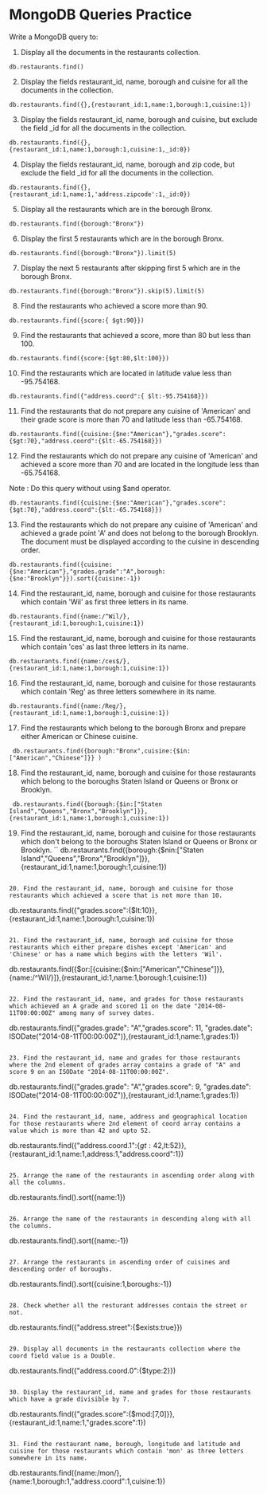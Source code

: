 # MongoDB Queries Practice

Write a MongoDB query to:

1. Display all the documents in the restaurants collection.
```
db.restaurants.find()
```

2. Display the fields restaurant_id, name, borough and cuisine for all the documents in the collection.
```
db.restaurants.find({},{restaurant_id:1,name:1,borough:1,cuisine:1})
```

3. Display the fields restaurant_id, name, borough and cuisine, but exclude the field _id for all the documents in the collection.
```
db.restaurants.find({},{restaurant_id:1,name:1,borough:1,cuisine:1,_id:0})

``` 

4. Display the fields restaurant_id, name, borough and zip code, but exclude the field _id for all the documents in the collection.
```
db.restaurants.find({},{restaurant_id:1,name:1,'address.zipcode':1,_id:0})
``` 

5. Display all the restaurants which are in the borough Bronx.
```
db.restaurants.find({borough:"Bronx"})
```

6. Display the first 5 restaurants which are in the borough Bronx.
```
db.restaurants.find({borough:"Bronx"}).limit(5)

```

7. Display the next 5 restaurants after skipping first 5 which are in the borough Bronx.
```
db.restaurants.find({borough:"Bronx"}).skip(5).limit(5)
``` 

8. Find the restaurants who achieved a score more than 90.
```
db.restaurants.find({score:{ $gt:90}})

```

9. Find the restaurants that achieved a score, more than 80 but less than 100.
```
db.restaurants.find({score:{$gt:80,$lt:100}})

```

10. Find the restaurants which are located in latitude value less than -95.754168.
```
db.restaurants.find({"address.coord":{ $lt:-95.754168}})
```

11. Find the restaurants that do not prepare any cuisine of 'American' and their grade score is more than 70 and latitude less than -65.754168.
```
db.restaurants.find({cuisine:{$ne:"American"},"grades.score":{$gt:70},"address.coord":{$lt:-65.754168}})
```

12. Find the restaurants which do not prepare any cuisine of 'American' and achieved a score more than 70 and are located in the longitude less than -65.754168.

Note : Do this query without using $and operator. 
```
db.restaurants.find({cuisine:{$ne:"American"},"grades.score":{$gt:70},"address.coord":{$lt:-65.754168}})

```

13. Find the restaurants which do not prepare any cuisine of 'American' and achieved a grade point 'A' and does not belong to the borough Brooklyn. The document must be displayed according to the cuisine in descending order.
```
db.restaurants.find({cuisine:{$ne:"American"},"grades.grade":"A",borough:{$ne:"Brooklyn"}}).sort({cuisine:-1})

```

14. Find the restaurant_id, name, borough and cuisine for those restaurants which contain 'Wil' as first three letters in its name.
```
db.restaurants.find({name:/^Wil/},{restaurant_id:1,borough:1,cuisine:1})
```

15. Find the restaurant_id, name, borough and cuisine for those restaurants which contain 'ces' as last three letters in its name. 
```
db.restaurants.find({name:/ces$/},{restaurant_id:1,name:1,borough:1,cuisine:1})

```

16. Find the restaurant_id, name, borough and cuisine for those restaurants which contain 'Reg' as three letters somewhere in its name.
```
db.restaurants.find({name:/Reg/},{restaurant_id:1,name:1,borough:1,cuisine:1})

```

17. Find the restaurants which belong to the borough Bronx and prepare either American or Chinese cuisine.
```
 db.restaurants.find({borough:"Bronx",cuisine:{$in:["American","Chinese"]}} )
``` 

18. Find the restaurant_id, name, borough and cuisine for those restaurants which belong to the boroughs Staten Island or Queens or Bronx or Brooklyn.
```
 db.restaurants.find({borough:{$in:["Staten Island","Queens","Bronx","Brooklyn"]}},{restaurant_id:1,name:1,borough:1,cuisine:1})

```

19. Find the restaurant_id, name, borough and cuisine for those restaurants which don't belong to the boroughs Staten Island or Queens or Bronx or Brooklyn.
``
 db.restaurants.find({borough:{$nin:["Staten Island","Queens","Bronx","Brooklyn"]}},{restaurant_id:1,name:1,borough:1,cuisine:1})


```

20. Find the restaurant_id, name, borough and cuisine for those restaurants which achieved a score that is not more than 10.
```
db.restaurants.find({"grades.score":{$lt:10}},{restaurant_id:1,name:1,borough:1,cuisine:1})
```

21. Find the restaurant_id, name, borough and cuisine for those restaurants which either prepare dishes except 'American' and 'Chinese' or has a name which begins with the letters 'Wil'.
```
db.restaurants.find({$or:[{cuisine:{$nin:["American","Chinese"]}},{name:/^Wil/}]},{restaurant_id:1,name:1,borough:1,cuisine:1})
```

22. Find the restaurant_id, name, and grades for those restaurants which achieved an A grade and scored 11 on the date "2014-08-11T00:00:00Z" among many of survey dates.
```
db.restaurants.find({"grades.grade": "A","grades.score": 11, "grades.date": ISODate("2014-08-11T00:00:00Z")},{restaurant_id:1,name:1,grades:1})
```

23. Find the restaurant_id, name and grades for those restaurants where the 2nd element of grades array contains a grade of "A" and score 9 on an ISODate "2014-08-11T00:00:00Z".
```
db.restaurants.find({"grades.grade": "A","grades.score": 9, "grades.date": ISODate("2014-08-11T00:00:00Z")},{restaurant_id:1,name:1,grades:1})
```

24. Find the restaurant_id, name, address and geographical location for those restaurants where 2nd element of coord array contains a value which is more than 42 and upto 52.
```
db.restaurants.find({"address.coord.1":{$gt:42,$lt:52}},{restaurant_id:1,name:1,address:1,"address.coord":1})
```

25. Arrange the name of the restaurants in ascending order along with all the columns.
```
db.restaurants.find().sort({name:1})
```

26. Arrange the name of the restaurants in descending along with all the columns.
```
db.restaurants.find().sort({name:-1})
```

27. Arrange the restaurants in ascending order of cuisines and descending order of boroughs.
```
db.restaurants.find().sort({cuisine:1,boroughs:-1})
```

28. Check whether all the resturant addresses contain the street or not.
```
db.restaurants.find({"address.street":{$exists:true}})
```

29. Display all documents in the restaurants collection where the coord field value is a Double.
```
db.restaurants.find({"address.coord.0":{$type:2}})
```

30. Display the restaurant_id, name and grades for those restaurants which have a grade divisible by 7.
```
db.restaurants.find({"grades.score":{$mod:[7,0]}},{restaurant_id:1,name:1,"grades.score":1})
```

31. Find the restaurant name, borough, longitude and latitude and cuisine for those restaurants which contain 'mon' as three letters somewhere in its name.
```
db.restaurants.find({name:/mon/},{name:1,borough:1,"address.coord":1,cuisine:1})
```